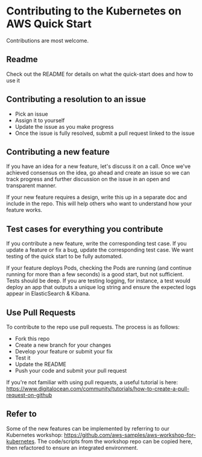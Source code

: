 # Contributing to the Kubernetes on AWS Quick Start

Contributions are most welcome.

## Readme
Check out the README for details on what the quick-start does and how to use it

## Contributing a resolution to an issue
* Pick an issue
* Assign it to yourself
* Update the issue as you make progress
* Once the issue is fully resolved, submit a pull request linked to the issue

## Contributing a new feature
If you have an idea for a new feature, let's discuss it on a call. Once we've achieved consensus on the idea, go ahead
and create an issue so we can track progress and further discussion on the issue in an open and transparent manner.

If your new feature requires a design, write this up in a separate doc and include in the repo. This will help
others who want to understand how your feature works.

## Test cases for everything you contribute
If you contribute a new feature, write the corresponding test case. If you update a feature or fix a bug, update the
corresponding test case. We want testing of the quick start to be fully automated.

If your feature deploys Pods, checking the Pods are running (and continue running for more than a few seconds) is a good
start, but not sufficient. Tests should be deep. If you are testing logging, for instance, a test would deploy an
app that outputs a unique log string and ensure the expected logs appear in ElasticSearch & Kibana. 

## Use Pull Requests
To contribute to the repo use pull requests. The process is as follows:

* Fork this repo
* Create a new branch for your changes
* Develop your feature or submit your fix
* Test it
* Update the README
* Push your code and submit your pull request

If you're not familiar with using pull requests, a useful tutorial is here: https://www.digitalocean.com/community/tutorials/how-to-create-a-pull-request-on-github

## Refer to
Some of the new features can be implemented by referring to our Kubernetes workshop: https://github.com/aws-samples/aws-workshop-for-kubernetes.
The code/scripts from the workshop repo can be copied here, then refactored to ensure an integrated environment.
